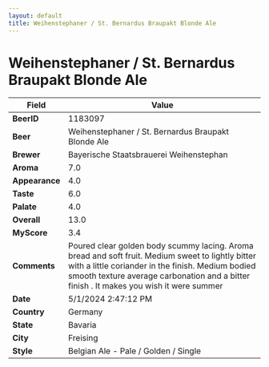 ```yaml
---
layout: default
title: Weihenstephaner / St. Bernardus Braupakt Blonde Ale
---
```


# Weihenstephaner / St. Bernardus Braupakt Blonde Ale

| Field         | Value     |
|---------------|-----------|
| **BeerID** | 1183097 |
| **Beer** | Weihenstephaner / St. Bernardus Braupakt Blonde Ale |
| **Brewer** | Bayerische Staatsbrauerei Weihenstephan |
| **Aroma** | 7.0 |
| **Appearance** | 4.0 |
| **Taste** | 6.0 |
| **Palate** | 4.0 |
| **Overall** | 13.0 |
| **MyScore** | 3.4 |
| **Comments** | Poured clear golden body scummy lacing. Aroma bread and soft fruit. Medium sweet to lightly bitter with a little coriander in the finish. Medium bodied smooth texture average carbonation and a bitter finish . It makes you wish it were summer  |
| **Date** | 5/1/2024 2:47:12 PM |
| **Country** | Germany |
| **State** | Bavaria |
| **City** | Freising |
| **Style** | Belgian Ale - Pale / Golden / Single |
